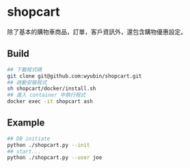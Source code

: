 # shopcart

除了基本的購物車商品，訂單，客戶資訊外，還包含購物優惠設定。

## Build

```sh
## 下載程式碼
git clone git@github.com:wyubin/shopcart.git
## 啟動安裝程式
sh shopcart/docker/install.sh
## 進入 container 中執行程式
docker exec -it shopcart ash
```

## Example

```sh
## DB initiate
python ./shopcart.py --init
## start...
python ./shopcart.py --user joe
```